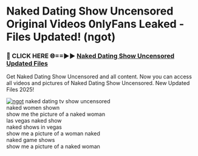 # Naked Dating Show Uncensored Original Videos 0nlyFans Leaked - Files Updated! (ngot)

<h3>🔴 CLICK HERE 🌐==►► <a href="https://tinyurl.com/up5wt9bj" rel="nofollow">Naked Dating Show Uncensored Updated Files</a></h3>

Get Naked Dating Show Uncensored and all content. Now you can access all videos and pictures of Naked Dating Show Uncensored. New Updated Files 2025!

[![ngot](https://i.imgur.com/ABiUzMV.gif)](https://tinyurl.com/up5wt9bj)
naked dating tv show uncensored<br>
naked women shown<br>
show me the picture of a naked woman<br>
las vegas naked show<br>
naked shows in vegas<br>
show me a picture of a woman naked<br>
naked game shows<br>
show me a picture of a naked woman